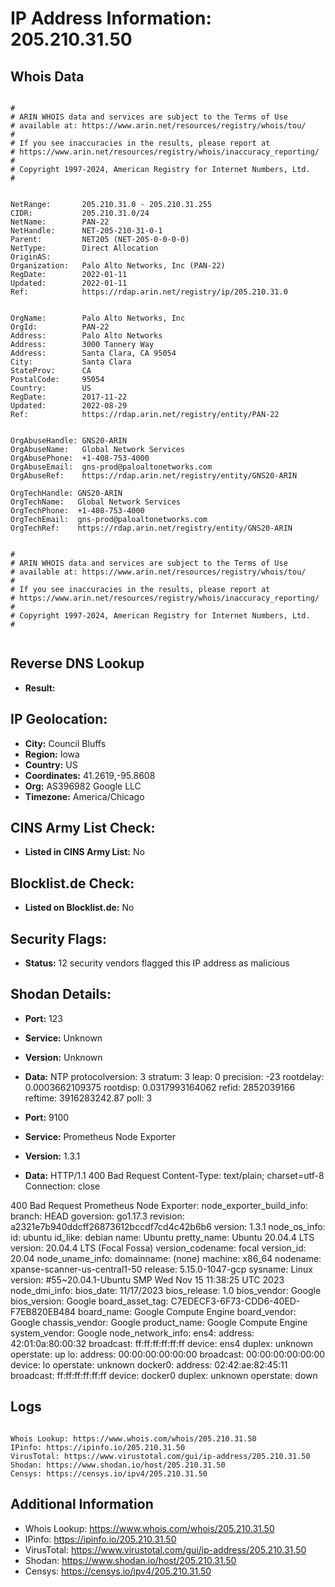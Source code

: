 # IP Address Information: 205.210.31.50

## Whois Data
```

#
# ARIN WHOIS data and services are subject to the Terms of Use
# available at: https://www.arin.net/resources/registry/whois/tou/
#
# If you see inaccuracies in the results, please report at
# https://www.arin.net/resources/registry/whois/inaccuracy_reporting/
#
# Copyright 1997-2024, American Registry for Internet Numbers, Ltd.
#


NetRange:       205.210.31.0 - 205.210.31.255
CIDR:           205.210.31.0/24
NetName:        PAN-22
NetHandle:      NET-205-210-31-0-1
Parent:         NET205 (NET-205-0-0-0-0)
NetType:        Direct Allocation
OriginAS:       
Organization:   Palo Alto Networks, Inc (PAN-22)
RegDate:        2022-01-11
Updated:        2022-01-11
Ref:            https://rdap.arin.net/registry/ip/205.210.31.0


OrgName:        Palo Alto Networks, Inc
OrgId:          PAN-22
Address:        Palo Alto Networks
Address:        3000 Tannery Way
Address:        Santa Clara, CA 95054
City:           Santa Clara
StateProv:      CA
PostalCode:     95054
Country:        US
RegDate:        2017-11-22
Updated:        2022-08-29
Ref:            https://rdap.arin.net/registry/entity/PAN-22


OrgAbuseHandle: GNS20-ARIN
OrgAbuseName:   Global Network Services 
OrgAbusePhone:  +1-408-753-4000 
OrgAbuseEmail:  gns-prod@paloaltonetworks.com
OrgAbuseRef:    https://rdap.arin.net/registry/entity/GNS20-ARIN

OrgTechHandle: GNS20-ARIN
OrgTechName:   Global Network Services 
OrgTechPhone:  +1-408-753-4000 
OrgTechEmail:  gns-prod@paloaltonetworks.com
OrgTechRef:    https://rdap.arin.net/registry/entity/GNS20-ARIN


#
# ARIN WHOIS data and services are subject to the Terms of Use
# available at: https://www.arin.net/resources/registry/whois/tou/
#
# If you see inaccuracies in the results, please report at
# https://www.arin.net/resources/registry/whois/inaccuracy_reporting/
#
# Copyright 1997-2024, American Registry for Internet Numbers, Ltd.
#


```
## Reverse DNS Lookup
- **Result:** 

## IP Geolocation:
- **City:** Council Bluffs
- **Region:** Iowa
- **Country:** US
- **Coordinates:** 41.2619,-95.8608
- **Org:** AS396982 Google LLC
- **Timezone:** America/Chicago

## CINS Army List Check:
- **Listed in CINS Army List:** 
No

## Blocklist.de Check:
- **Listed on Blocklist.de:** 
No

## Security Flags:
- **Status:** 12 security vendors flagged this IP address as malicious

## Shodan Details:
- **Port:** 123
- **Service:** Unknown
- **Version:** Unknown
- **Data:** NTP
protocolversion: 3
stratum: 3
leap: 0
precision: -23
rootdelay: 0.0003662109375
rootdisp: 0.0317993164062
refid: 2852039166
reftime: 3916283242.87
poll: 3



- **Port:** 9100
- **Service:** Prometheus Node Exporter
- **Version:** 1.3.1
- **Data:** HTTP/1.1 400 Bad Request
Content-Type: text/plain; charset=utf-8
Connection: close

400 Bad Request
Prometheus Node Exporter:
  node_exporter_build_info:
    branch: HEAD
    goversion: go1.17.3
    revision: a2321e7b940ddcff26873612bccdf7cd4c42b6b6
    version: 1.3.1
  node_os_info:
    id: ubuntu
    id_like: debian
    name: Ubuntu
    pretty_name: Ubuntu 20.04.4 LTS
    version: 20.04.4 LTS (Focal Fossa)
    version_codename: focal
    version_id: 20.04
  node_uname_info:
    domainname: (none)
    machine: x86_64
    nodename: xpanse-scanner-us-central1-50
    release: 5.15.0-1047-gcp
    sysname: Linux
    version: #55~20.04.1-Ubuntu SMP Wed Nov 15 11:38:25 UTC 2023
  node_dmi_info:
    bios_date: 11/17/2023
    bios_release: 1.0
    bios_vendor: Google
    bios_version: Google
    board_asset_tag: C7EDECF3-6F73-CDD6-40ED-F7EB820EB484
    board_name: Google Compute Engine
    board_vendor: Google
    chassis_vendor: Google
    product_name: Google Compute Engine
    system_vendor: Google
  node_network_info:
    ens4:
      address: 42:01:0a:80:00:32
      broadcast: ff:ff:ff:ff:ff:ff
      device: ens4
      duplex: unknown
      operstate: up
    lo:
      address: 00:00:00:00:00:00
      broadcast: 00:00:00:00:00:00
      device: lo
      operstate: unknown
    docker0:
      address: 02:42:ae:82:45:11
      broadcast: ff:ff:ff:ff:ff:ff
      device: docker0
      duplex: unknown
      operstate: down


## Logs
```

Whois Lookup: https://www.whois.com/whois/205.210.31.50
IPinfo: https://ipinfo.io/205.210.31.50
VirusTotal: https://www.virustotal.com/gui/ip-address/205.210.31.50
Shodan: https://www.shodan.io/host/205.210.31.50
Censys: https://censys.io/ipv4/205.210.31.50

```
## Additional Information
- Whois Lookup: https://www.whois.com/whois/205.210.31.50
- IPinfo: https://ipinfo.io/205.210.31.50
- VirusTotal: https://www.virustotal.com/gui/ip-address/205.210.31.50
- Shodan: https://www.shodan.io/host/205.210.31.50
- Censys: https://censys.io/ipv4/205.210.31.50


